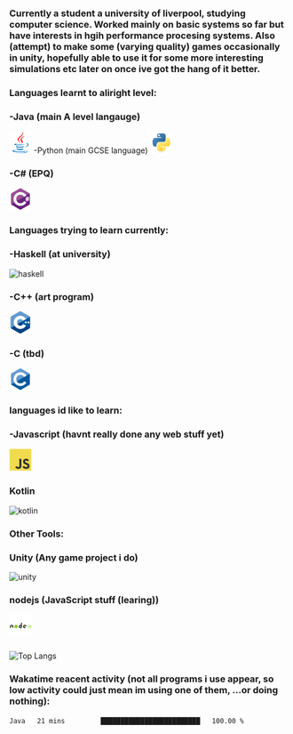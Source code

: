 <h3 align="left">Currently a student a university of liverpool, studying computer science. Worked mainly on basic systems so far but have interests in hgih performance procesing systems. Also (attempt) to make some (varying quality) games occasionally in unity, hopefully able to use it for some more interesting simulations etc later on once ive got the hang of it better. </h3>
<h3 align="left"> 

<!--! 
![Wakatime lifetime stats](https://github-readme-stats.vercel.app/api/wakatime?username=KERRCAM)
--> 
<h3 align="left">Languages learnt to aliright level: </h3>
<h3 align="left">-Java (main A level langauge)</h3>
<img src="https://raw.githubusercontent.com/devicons/devicon/master/icons/java/java-original.svg" alt="java" width="40" height="40"/> 
-Python (main GCSE language) </h3>
<img src="https://raw.githubusercontent.com/devicons/devicon/master/icons/python/python-original.svg" alt="python" width="40" height="40"/>
<h3 align="left">-C# (EPQ) </h3>
<img src="https://raw.githubusercontent.com/devicons/devicon/master/icons/csharp/csharp-original.svg" alt="csharp" width="40" height="40"/> 
<h3 align="left"> </h3> 

<h3 align="left">Languages trying to learn currently: </h3>
<h3 align="left">-Haskell (at university) </h3>  
<img src="https://upload.wikimedia.org/wikipedia/commons/1/1c/Haskell-Logo.svg" alt="haskell" width="40" height="40"/>
<h3 align="left">-C++ (art program) </h3>  
<img src="https://raw.githubusercontent.com/devicons/devicon/master/icons/cplusplus/cplusplus-original.svg" alt="cplusplus" width="40" height="40"/>
<h3 align="left">-C (tbd) </h3>  
<img src="https://raw.githubusercontent.com/devicons/devicon/master/icons/c/c-original.svg" alt="c" width="40" height="40"/> 
<h3 align="left"> </h3> 

<h3 align="left">languages id like to learn: </h3> 
<h3 align="left">-Javascript (havnt really done any web stuff yet)</h3>  
<img src="https://raw.githubusercontent.com/devicons/devicon/master/icons/javascript/javascript-original.svg" alt="javascript" width="40" height="40"/>
<h3 align="left">Kotlin</h3>  
<img src="https://www.vectorlogo.zone/logos/kotlinlang/kotlinlang-icon.svg" alt="kotlin" width="40" height="40"/>
<h3 align="left"> </h3>

<h3 align="left">Other Tools:</h3>
<h3 align="left">Unity (Any game project i do) </h3> 
<img src="https://www.vectorlogo.zone/logos/unity3d/unity3d-icon.svg" alt="unity" width="40" height="40"/>
<h3 align="left">nodejs (JavaScript stuff (learing)) </h3> 
<img src="https://raw.githubusercontent.com/devicons/devicon/master/icons/nodejs/nodejs-original-wordmark.svg" alt="nodejs" width="40" height="40"/>
<h3 align="left"> </h3>

<p align="left"> <a href="https://www.cprogramming.com/" target="_blank" rel="noreferrer">  </a> <a href="https://www.w3schools.com/cpp/" target="_blank" rel="noreferrer">  </a> <a href="https://www.w3schools.com/cs/" target="_blank" rel="noreferrer">  </a> <a href="https://www.haskell.org/" target="_blank" rel="noreferrer">  </a> <a href="https://www.java.com" target="_blank" rel="noreferrer">  </a> <a href="https://developer.mozilla.org/en-US/docs/Web/JavaScript" target="_blank" rel="noreferrer">  </a> <a href="https://kotlinlang.org" target="_blank" rel="noreferrer">  </a> <a href="https://nodejs.org" target="_blank" rel="noreferrer">  </a> <a href="https://www.python.org" target="_blank" rel="noreferrer">  </a> <a href="https://unity.com/" target="_blank" rel="noreferrer">  </a> </p> 


![Top Langs](https://github-readme-stats.vercel.app/api/top-langs/?username=KERRCAM&hide=CMake,Makefile,C)  
<h3 align="left"> </h3>
<h3 align="left">Wakatime reacent activity (not all programs i use appear, so low activity could just mean im using one of them, ...or doing nothing):</h3> 
<!--START_SECTION:waka-->
  
```txt
Java   21 mins         █████████████████████████   100.00 %
```

<!--END_SECTION:waka-->
